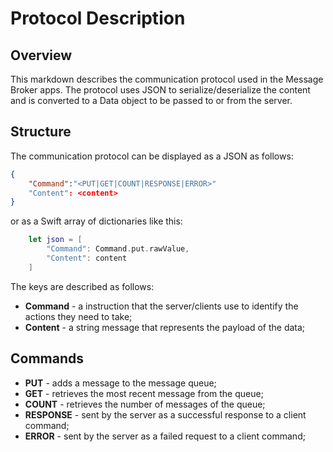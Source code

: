 # Protocol Description

## Overview
This markdown describes the communication protocol used in the Message Broker apps.
The protocol uses JSON to serialize/deserialize the content and is converted to a Data object to be passed
to or from the server.

## Structure
The communication protocol can be displayed as a JSON as follows:
```json
{
    "Command":"<PUT|GET|COUNT|RESPONSE|ERROR>"
    "Content": <content>
}
```
or as a Swift array of dictionaries like this:

```swift
    let json = [
        "Command": Command.put.rawValue,
        "Content": content
    ]
```
The keys are described as follows:
* **Command** - a instruction that the server/clients use to identify the actions they need to take;
* **Content** - a string message that represents the payload of the data;

## Commands
* **PUT** - adds a message to the message queue;
* **GET** - retrieves the most recent message from the queue;
* **COUNT** - retrieves the number of messages of the queue;
* **RESPONSE** - sent by the server as a successful response to a client command;
* **ERROR** - sent by the server as a failed request to a client command;


